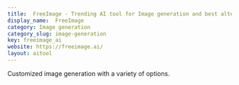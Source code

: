 ```yaml
---
title:  FreeImage - Trending AI tool for Image generation and best alternatives
display_name:  FreeImage
category: Image generation
category_slug: image-generation
key: freeimage_ai
website: https://freeimage.ai/
layout: aitool
---
```


Customized image generation with a variety of options.
